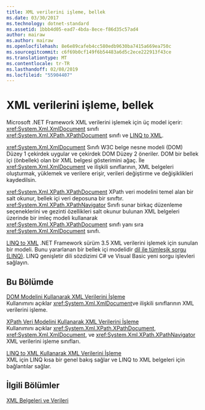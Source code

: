 ```yaml
---
title: XML verilerini işleme, bellek
ms.date: 03/30/2017
ms.technology: dotnet-standard
ms.assetid: 1bbb4d05-ead7-4bda-8ece-f86d35c57ad4
author: mairaw
ms.author: mairaw
ms.openlocfilehash: 8e6e89cafeb4cc580edb9630ba7415a669ea750c
ms.sourcegitcommit: c6f69b0cf149f6b54483a6d5c2ece222913f43ce
ms.translationtype: MT
ms.contentlocale: tr-TR
ms.lasthandoff: 02/08/2019
ms.locfileid: "55904407"
---
```

# <a name="processing-xml-data-in-memory"></a>XML verilerini işleme, bellek
Microsoft .NET Framework XML verilerini işlemek için üç model içerir: <xref:System.Xml.XmlDocument> sınıfı <xref:System.Xml.XPath.XPathDocument> sınıfı ve [LINQ to XML](https://msdn.microsoft.com/library/f0fe21e9-ee43-4a55-b91a-0800e5782c13).  
  
 <xref:System.Xml.XmlDocument> Sınıfı W3C belge nesne modeli (DOM) Düzey 1 çekirdek uygular ve çekirdek DOM Düzey 2 öneriler. DOM bir bellek içi (önbellek) olan bir XML belgesi gösterimini ağaç. İle <xref:System.Xml.XmlDocument> ve ilişkili sınıflarının, XML belgeleri oluşturmak, yüklemek ve verilere erişir, verileri değiştirme ve değişiklikleri kaydedilsin.  
  
 <xref:System.Xml.XPath.XPathDocument> XPath veri modelini temel alan bir salt okunur, bellek içi veri deposuna bir sınıftır. <xref:System.Xml.XPath.XPathNavigator> Sınıfı sunar birkaç düzenleme seçeneklerini ve gezinti özellikleri salt okunur bulunan XML belgeleri üzerinde bir imleç modeli kullanarak <xref:System.Xml.XPath.XPathDocument> sınıfı yanı sıra <xref:System.Xml.XmlDocument> sınıfı.  
  
 [LINQ to XML](../../../csharp/programming-guide/concepts/linq/linq-to-xml.md) .NET Framework sürüm 3.5 XML verilerini işlemek için sunulan bir modeli. Bunu yararlanan bir bellek içi modelidir [dil ile tümleşik sorgu (LINQ)](../../../csharp/programming-guide/concepts/linq/index.md). LINQ genişletir dili sözdizimi C# ve Visual Basic yeni sorgu işlevleri sağlayın.  
  
## <a name="in-this-section"></a>Bu Bölümde  
 [DOM Modelini Kullanarak XML Verilerini İşleme](../../../../docs/standard/data/xml/process-xml-data-using-the-dom-model.md)  
 Kullanımını açıklar <xref:System.Xml.XmlDocument>ve ilişkili sınıflarının XML verilerini işleme.  
  
 [XPath Veri Modelini Kullanarak XML Verilerini İşleme](../../../../docs/standard/data/xml/process-xml-data-using-the-xpath-data-model.md)  
 Kullanımını açıklar <xref:System.Xml.XPath.XPathDocument>, <xref:System.Xml.XmlDocument>, ve <xref:System.Xml.XPath.XPathNavigator> XML verilerini işleme sınıfları.  
  
 [LINQ to XML Kullanarak XML Verilerini İşleme](../../../../docs/standard/data/xml/process-xml-data-using-linq-to-xml.md)  
 XML için LINQ kısa bir genel bakış sağlar ve LINQ to XML belgeleri için bağlantılar sağlar.  
  
## <a name="related-sections"></a>İlgili Bölümler  
 [XML Belgeleri ve Verileri](../../../../docs/standard/data/xml/index.md)
